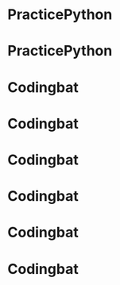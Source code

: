 # PracticePython
# PracticePython
# Codingbat
# Codingbat
# Codingbat
# Codingbat
# Codingbat
# Codingbat
